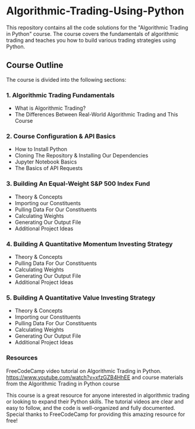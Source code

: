 # Algorithmic-Trading-Using-Python

This repository contains all the code solutions for the "Algorithmic Trading in Python" course. The course covers the fundamentals of algorithmic trading and teaches you how to build various trading strategies using Python.

## Course Outline
The course is divided into the following sections:

### 1. Algorithmic Trading Fundamentals

- What is Algorithmic Trading?
- The Differences Between Real-World Algorithmic Trading and This Course


### 2. Course Configuration & API Basics
- How to Install Python
- Cloning The Repository & Installing Our Dependencies
- Jupyter Notebook Basics
- The Basics of API Requests

### 3. Building An Equal-Weight S&P 500 Index Fund
- Theory & Concepts
- Importing our Constituents
- Pulling Data For Our Constituents
- Calculating Weights
- Generating Our Output File
- Additional Project Ideas

### 4.  Building A Quantitative Momentum Investing Strategy
- Theory & Concepts
- Pulling Data For Our Constituents
- Calculating Weights
- Generating Our Output File
- Additional Project Ideas

### 5.  Building A Quantitative Value Investing Strategy
- Theory & Concepts
- Importing our Constituents
- Pulling Data For Our Constituents
- Calculating Weights
- Generating Our Output File
- Additional Project Ideas

### Resources
FreeCodeCamp video tutorial on Algorithmic Trading in Python. https://www.youtube.com/watch?v=xfzGZB4HhEE and course materials from the Algorithmic Trading in Python course

This course is a great resource for anyone interested in algorithmic trading or looking to expand their Python skills. The tutorial videos are clear and easy to follow, and the code is well-organized and fully documented. Special thanks to FreeCodeCamp for providing this amazing resource for free!
